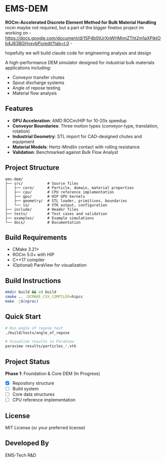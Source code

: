 # EMS-DEM

**ROCm-Accelerated Discrete Element Method for Bulk Material Handling**
rocm maybe not required, but a part of the bigger finetoo project im working on - https://docs.google.com/document/d/15P4b0tUrXnWHMnnZTht2m1aXPjktOb4J83BGHysybPo/edit?tab=t.0 - 

hopefully we will build claude code for engineering analysis and design


A high-performance DEM simulator designed for industrial bulk materials applications including:
- Conveyor transfer chutes
- Spout discharge systems
- Angle of repose testing
- Material flow analysis

## Features

- **GPU Acceleration**: AMD ROCm/HIP for 10-20x speedup
- **Conveyor Boundaries**: Three motion types (conveyor-type, translation, rotation)
- **Industrial Geometry**: STL import for CAD-designed chutes and equipment
- **Material Models**: Hertz-Mindlin contact with rolling resistance
- **Validation**: Benchmarked against Bulk Flow Analyst

## Project Structure

```
ems-dem/
├── src/           # Source files
│   ├── core/      # Particle, domain, material properties
│   ├── cpu/       # CPU reference implementation
│   ├── gpu/       # HIP GPU kernels
│   ├── geometry/  # STL loader, primitives, boundaries
│   └── io/        # VTK output, configuration
├── include/       # Header files
├── tests/         # Test cases and validation
├── examples/      # Example simulations
└── docs/          # Documentation
```

## Build Requirements

- CMake 3.21+
- ROCm 5.0+ with HIP
- C++17 compiler
- (Optional) ParaView for visualization

## Build Instructions

```bash
mkdir build && cd build
cmake .. -DCMAKE_CXX_COMPILER=hipcc
make -j$(nproc)
```

## Quick Start

```bash
# Run angle of repose test
./build/tests/angle_of_repose

# Visualize results in ParaView
paraview results/particles_*.vtk
```

## Project Status

**Phase 1**: Foundation & Core DEM (In Progress)
- [x] Repository structure
- [ ] Build system
- [ ] Core data structures
- [ ] CPU reference implementation

## License

MIT License (or your preferred license)

## Developed By

EMS-Tech R&D
